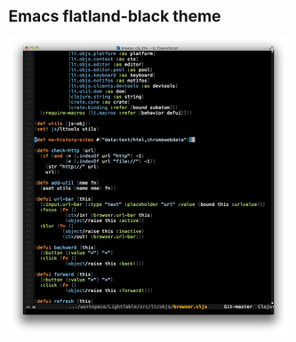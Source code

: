 
# Emacs flatland-black theme

![](https://github.com/emacsfodder/emacs-flatland-black-theme/raw/master/flatland-black-theme.png)
